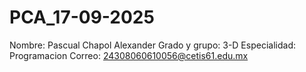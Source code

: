 # PCA_17-09-2025
Nombre: Pascual Chapol Alexander
Grado y grupo: 3-D
Especialidad: Programacion
Correo: 24308060610056@cetis61.edu.mx

